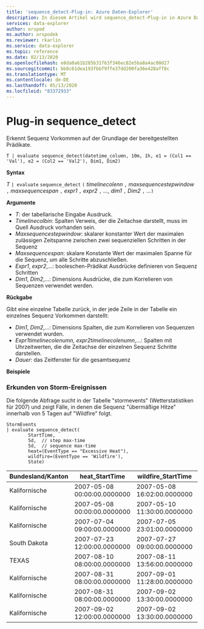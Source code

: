 ```yaml
---
title: 'sequence_detect-Plug-in: Azure Daten-Explorer'
description: In diesem Artikel wird sequence_detect-Plug-in in Azure Daten-Explorer beschrieben.
services: data-explorer
author: orspod
ms.author: orspodek
ms.reviewer: rkarlin
ms.service: data-explorer
ms.topic: reference
ms.date: 02/13/2020
ms.openlocfilehash: e8da8a61b285b31f63f346ec82e5ba8a4ac00d27
ms.sourcegitcommit: bb8c61dea193fbbf9ffe37dd200fa36e428aff8c
ms.translationtype: MT
ms.contentlocale: de-DE
ms.lasthandoff: 05/13/2020
ms.locfileid: "83372933"
---
```

# <a name="sequence_detect-plugin"></a>Plug-in sequence_detect

Erkennt Sequenz Vorkommen auf der Grundlage der bereitgestellten Prädikate.

```kusto
T | evaluate sequence_detect(datetime_column, 10m, 1h, e1 = (Col1 == 'Val'), e2 = (Col2 == 'Val2'), Dim1, Dim2)
```

**Syntax**

*T* `| evaluate` `sequence_detect` `(` *timelinecolenn* `,` *maxsequencestepwindow* `,` *maxsequencespan* `,` *expr1* `,` *expr2* `,` ..., *dim1* `,` *Dim2* `,` ...`)`

**Argumente**

* *T*: der tabellarische Eingabe Ausdruck.
* *Timelinecolbin*: Spalten Verweis, der die Zeitachse darstellt, muss im Quell Ausdruck vorhanden sein.
* *Maxsequencestepwindow*: skalarer konstanter Wert der maximalen zulässigen Zeitspanne zwischen zwei sequenziellen Schritten in der Sequenz
* *Maxsequencespan*: skalare Konstante Wert der maximalen Spanne für die Sequenz, um alle Schritte abzuschließen.
* *Expr1*, *expr2*,...: booleschen-Prädikat Ausdrücke definieren von Sequenz Schritten
* *Dim1*, *Dim2*,...: Dimensions Ausdrücke, die zum Korrelieren von Sequenzen verwendet werden.

**Rückgabe**

Gibt eine einzelne Tabelle zurück, in der jede Zeile in der Tabelle ein einzelnes Sequenz Vorkommen darstellt:

* *Dim1*, *Dim2*,...: Dimensions Spalten, die zum Korrelieren von Sequenzen verwendet wurden.
* *Expr1*_*timelinecolenumn*, *expr2*_*timelinecolenumn*,...: Spalten mit Uhrzeitwerten, die die Zeitachse der einzelnen Sequenz Schritte darstellen.
* *Dauer*: das Zeitfenster für die gesamtsequenz

**Beispiele**

### <a name="exploring-storm-events"></a>Erkunden von Storm-Ereignissen 

Die folgende Abfrage sucht in der Tabelle "stormevents" (Wetterstatistiken für 2007) und zeigt Fälle, in denen die Sequenz "übermäßige Hitze" innerhalb von 5 Tagen auf "Wildfire" folgt.

<!-- csl: https://help.kusto.windows.net/Samples -->
```kusto
StormEvents
| evaluate sequence_detect(
        StartTime,
        5d,  // step max-time
        5d,  // sequence max-time
        heat=(EventType == "Excessive Heat"), 
        wildfire=(EventType == 'Wildfire'), 
        State)
```

|Bundesland/Kanton|heat_StartTime|wildfire_StartTime|Duration|
|---|---|---|---|
|Kalifornische|2007-05-08 00:00:00.0000000|2007-05-08 16:02:00.0000000|16:02:00|
|Kalifornische|2007-05-08 00:00:00.0000000|2007-05-10 11:30:00.0000000|2.11:30:00|
|Kalifornische|2007-07-04 09:00:00.0000000|2007-07-05 23:01:00.0000000|1,14:01:00|
|South Dakota|2007-07-23 12:00:00.0000000|2007-07-27 09:00:00.0000000|3,21:00:00|
|TEXAS|2007-08-10 08:00:00.0000000|2007-08-11 13:56:00.0000000|1,05:56:00|
|Kalifornische|2007-08-31 08:00:00.0000000|2007-09-01 11:28:00.0000000|1,03:28:00|
|Kalifornische|2007-08-31 08:00:00.0000000|2007-09-02 13:30:00.0000000|2.05:30:00|
|Kalifornische|2007-09-02 12:00:00.0000000|2007-09-02 13:30:00.0000000|01:30:00|
